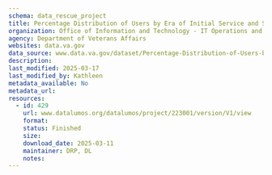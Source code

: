 ```yaml
---
schema: data_rescue_project 
title: Percentage Distribution of Users by Era of Initial Service and Sex, FY 2021
organization: Office of Information and Technology - IT Operations and Services (ITOPS)
agency: Department of Veterans Affairs
websites: data.va.gov
data_source: www.data.va.gov/dataset/Percentage-Distribution-of-Users-by-Era-of-Initial/j6ua-v9n2
description: 
last_modified: 2025-03-17
last_modified_by: Kathleen
metadata_available: No
metadata_url: 
resources:
  - id: 429
    url: www.datalumos.org/datalumos/project/223001/version/V1/view
    format: 
    status: Finished
    size: 
    download_date: 2025-03-11
    maintainer: DRP, DL
    notes: 
---
```


